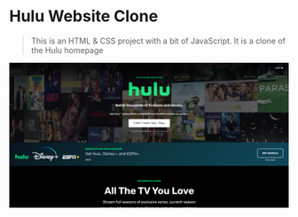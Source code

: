 # Hulu Website Clone

> This is an HTML & CSS project with a bit of JavaScript. It is a clone of the Hulu homepage

![Hulu Clone](/img/hulu.png "Hulu Clone")

